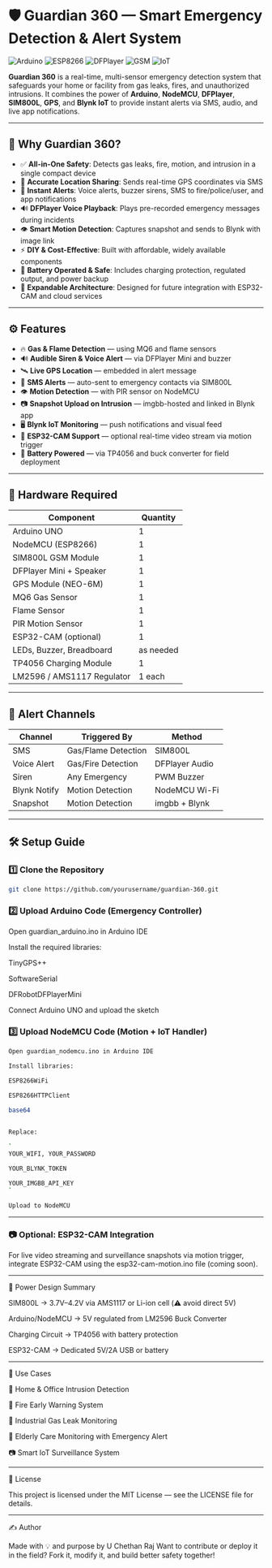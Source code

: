 # 🛡️ Guardian 360 — Smart Emergency Detection & Alert System
![Arduino](https://img.shields.io/badge/platform-Arduino-orange)
![ESP8266](https://img.shields.io/badge/mcu-NodeMCU-blue)
![DFPlayer](https://img.shields.io/badge/audio-DFPlayer-red)
![GSM](https://img.shields.io/badge/network-SIM800L-brightgreen)
![IoT](https://img.shields.io/badge/cloud-Blynk-lightgrey)


**Guardian 360** is a real-time, multi-sensor emergency detection system that safeguards your home or facility from gas leaks, fires, and unauthorized intrusions. It combines the power of **Arduino**, **NodeMCU**, **DFPlayer**, **SIM800L**, **GPS**, and **Blynk IoT** to provide instant alerts via SMS, audio, and live app notifications.

---

## 🌟 Why Guardian 360?

- ✅ **All-in-One Safety**: Detects gas leaks, fire, motion, and intrusion in a single compact device
- 📍 **Accurate Location Sharing**: Sends real-time GPS coordinates via SMS
- 📲 **Instant Alerts**: Voice alerts, buzzer sirens, SMS to fire/police/user, and app notifications
- 🔊 **DFPlayer Voice Playback**: Plays pre-recorded emergency messages during incidents
- 👁️ **Smart Motion Detection**: Captures snapshot and sends to Blynk with image link
- ⚡ **DIY & Cost-Effective**: Built with affordable, widely available components
- 🔋 **Battery Operated & Safe**: Includes charging protection, regulated output, and power backup
- 🛜 **Expandable Architecture**: Designed for future integration with ESP32-CAM and cloud services


---

## ⚙️ Features

- 🔥 **Gas & Flame Detection** — using MQ6 and flame sensors
- 🔊 **Audible Siren & Voice Alert** — via DFPlayer Mini and buzzer
- 🛰️ **Live GPS Location** — embedded in alert message
- 📩 **SMS Alerts** — auto-sent to emergency contacts via SIM800L
- 👁️ **Motion Detection** — with PIR sensor on NodeMCU
- 📷 **Snapshot Upload on Intrusion** — imgbb-hosted and linked in Blynk app
- 🖥️ **Blynk IoT Monitoring** — push notifications and visual feed
- 🎥 **ESP32-CAM Support** — optional real-time video stream via motion trigger
- 🔋 **Battery Powered** — via TP4056 and buck converter for field deployment

---

## 🔧 Hardware Required

| Component                 | Quantity |
|---------------------------|----------|
| Arduino UNO               | 1        |
| NodeMCU (ESP8266)         | 1        |
| SIM800L GSM Module        | 1        |
| DFPlayer Mini + Speaker   | 1        |
| GPS Module (NEO-6M)       | 1        |
| MQ6 Gas Sensor            | 1        |
| Flame Sensor              | 1        |
| PIR Motion Sensor         | 1        |
| ESP32-CAM (optional)      | 1        |
| LEDs, Buzzer, Breadboard  | as needed |
| TP4056 Charging Module    | 1        |
| LM2596 / AMS1117 Regulator| 1 each   |

---

## 🚨 Alert Channels

| Channel      | Triggered By            | Method         |
|--------------|--------------------------|----------------|
| SMS          | Gas/Flame Detection      | SIM800L        |
| Voice Alert  | Gas/Fire Detection       | DFPlayer Audio |
| Siren        | Any Emergency            | PWM Buzzer     |
| Blynk Notify | Motion Detection         | NodeMCU Wi-Fi  |
| Snapshot     | Motion Detection         | imgbb + Blynk  |

---

## 🛠️ Setup Guide

### 1️⃣ Clone the Repository
```bash
git clone https://github.com/yourusername/guardian-360.git
```

### 2️⃣ Upload Arduino Code (Emergency Controller)

Open guardian_arduino.ino in Arduino IDE

Install the required libraries:

TinyGPS++

SoftwareSerial

DFRobotDFPlayerMini


Connect Arduino UNO and upload the sketch


### 3️⃣ Upload NodeMCU Code (Motion + IoT Handler)

```bash
Open guardian_nodemcu.ino in Arduino IDE

Install libraries:

ESP8266WiFi

ESP8266HTTPClient

base64


Replace:

`
YOUR_WIFI, YOUR_PASSWORD

YOUR_BLYNK_TOKEN

YOUR_IMGBB_API_KEY
`

Upload to NodeMCU

```

---

### 📷 Optional: ESP32-CAM Integration

For live video streaming and surveillance snapshots via motion trigger, integrate ESP32-CAM using the esp32-cam-motion.ino file (coming soon).


---

🔋 Power Design Summary

SIM800L → 3.7V–4.2V via AMS1117 or Li-ion cell (⚠️ avoid direct 5V)

Arduino/NodeMCU → 5V regulated from LM2596 Buck Converter

Charging Circuit → TP4056 with battery protection

ESP32-CAM → Dedicated 5V/2A USB or battery



---

🧠 Use Cases

🔐 Home & Office Intrusion Detection

🚨 Fire Early Warning System

🧪 Industrial Gas Leak Monitoring

👵 Elderly Care Monitoring with Emergency Alert

📷 Smart IoT Surveillance System



---

🧪 License

This project is licensed under the MIT License — see the LICENSE file for details.


---

✍️ Author

Made with 💡 and purpose by U Chethan Raj
Want to contribute or deploy it in the field? Fork it, modify it, and build better safety together!


